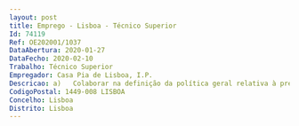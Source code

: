 ```yaml
--- 
layout: post
title: Emprego - Lisboa - Técnico Superior
Id: 74119
Ref: OE202001/1037
DataAbertura: 2020-01-27
DataFecho: 2020-02-10
Trabalho: Técnico Superior
Empregador: Casa Pia de Lisboa, I.P.
Descricao: a)	Colaborar na definição da política geral relativa à prevenção de riscos e implementar o correspondente sistema de gestão b)	Conceber, planear e desenvolver medidas de prevenção e proteção c)	Coordenar tecnicamente as atividades de higiene e segurança no trabalho d)	Desenvolver processos de avaliação de riscos profissionais  e)	Supervisionar a manutenção dos sistemas e dos equipamentos de trabalho f)	Assegurar a organização e atualização da informação necessárias à gestão da prevenção g)	Participar na elaboração do plano de emergência interno, incluindo os planos específicos de combate a incêndios, evacuação de instalações e primeiros socorros.
CodigoPostal: 1449-008 LISBOA
Concelho: Lisboa
Distrito: Lisboa
--- 
```

